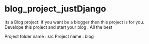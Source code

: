 # blog_project_justDjango
Its a Blog project. If you want be a blogger then this project is for you. Develope this project and start your blog . All the best 

Project folder name : src
Project name : blog 
